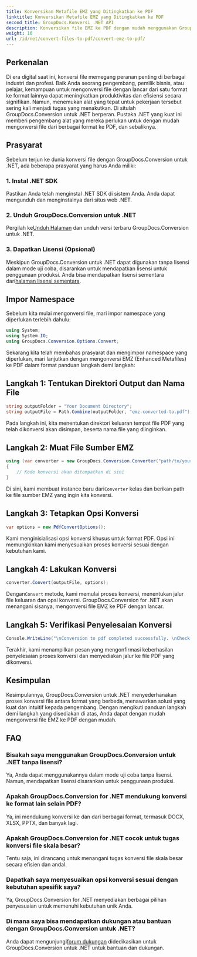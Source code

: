 ```yaml
---
title: Konversikan Metafile EMZ yang Ditingkatkan ke PDF
linktitle: Konversikan Metafile EMZ yang Ditingkatkan ke PDF
second_title: GroupDocs.Konversi .NET API
description: Konversikan file EMZ ke PDF dengan mudah menggunakan GroupDocs.Conversion untuk .NET. Sederhanakan tugas konversi file Anda.
weight: 16
url: /id/net/convert-files-to-pdf/convert-emz-to-pdf/
---
```

## Perkenalan
Di era digital saat ini, konversi file memegang peranan penting di berbagai industri dan profesi. Baik Anda seorang pengembang, pemilik bisnis, atau pelajar, kemampuan untuk mengonversi file dengan lancar dari satu format ke format lainnya dapat meningkatkan produktivitas dan efisiensi secara signifikan. Namun, menemukan alat yang tepat untuk pekerjaan tersebut sering kali menjadi tugas yang menakutkan. Di situlah GroupDocs.Conversion untuk .NET berperan. Pustaka .NET yang kuat ini memberi pengembang alat yang mereka perlukan untuk dengan mudah mengonversi file dari berbagai format ke PDF, dan sebaliknya.
## Prasyarat
Sebelum terjun ke dunia konversi file dengan GroupDocs.Conversion untuk .NET, ada beberapa prasyarat yang harus Anda miliki:
### 1. Instal .NET SDK
Pastikan Anda telah menginstal .NET SDK di sistem Anda. Anda dapat mengunduh dan menginstalnya dari situs web .NET.
### 2. Unduh GroupDocs.Conversion untuk .NET
 Pergilah ke[Unduh Halaman](https://releases.groupdocs.com/conversion/net/) dan unduh versi terbaru GroupDocs.Conversion untuk .NET.
### 3. Dapatkan Lisensi (Opsional)
 Meskipun GroupDocs.Conversion untuk .NET dapat digunakan tanpa lisensi dalam mode uji coba, disarankan untuk mendapatkan lisensi untuk penggunaan produksi. Anda bisa mendapatkan lisensi sementara dari[halaman lisensi sementara](https://purchase.groupdocs.com/temporary-license/).

## Impor Namespace
Sebelum kita mulai mengonversi file, mari impor namespace yang diperlukan terlebih dahulu:
```csharp
using System;
using System.IO;
using GroupDocs.Conversion.Options.Convert;
```
Sekarang kita telah membahas prasyarat dan mengimpor namespace yang diperlukan, mari lanjutkan dengan mengonversi EMZ (Enhanced Metafiles) ke PDF dalam format panduan langkah demi langkah:
## Langkah 1: Tentukan Direktori Output dan Nama File
```csharp
string outputFolder = "Your Document Directory";
string outputFile = Path.Combine(outputFolder, "emz-converted-to.pdf");
```
Pada langkah ini, kita menentukan direktori keluaran tempat file PDF yang telah dikonversi akan disimpan, beserta nama file yang diinginkan.
## Langkah 2: Muat File Sumber EMZ
```csharp
using (var converter = new GroupDocs.Conversion.Converter("path/to/your/emz/file.emz"))
{
    // Kode konversi akan ditempatkan di sini
}
```
 Di sini, kami membuat instance baru dari`Converter` kelas dan berikan path ke file sumber EMZ yang ingin kita konversi.
## Langkah 3: Tetapkan Opsi Konversi
```csharp
var options = new PdfConvertOptions();
```
Kami menginisialisasi opsi konversi khusus untuk format PDF. Opsi ini memungkinkan kami menyesuaikan proses konversi sesuai dengan kebutuhan kami.
## Langkah 4: Lakukan Konversi
```csharp
converter.Convert(outputFile, options);
```
 Dengan`Convert` metode, kami memulai proses konversi, menentukan jalur file keluaran dan opsi konversi. GroupDocs.Conversion for .NET akan menangani sisanya, mengonversi file EMZ ke PDF dengan lancar.
## Langkah 5: Verifikasi Penyelesaian Konversi
```csharp
Console.WriteLine("\nConversion to pdf completed successfully. \nCheck output in {0}", outputFolder);
```
Terakhir, kami menampilkan pesan yang mengonfirmasi keberhasilan penyelesaian proses konversi dan menyediakan jalur ke file PDF yang dikonversi.

## Kesimpulan
Kesimpulannya, GroupDocs.Conversion untuk .NET menyederhanakan proses konversi file antara format yang berbeda, menawarkan solusi yang kuat dan intuitif kepada pengembang. Dengan mengikuti panduan langkah demi langkah yang disediakan di atas, Anda dapat dengan mudah mengonversi file EMZ ke PDF dengan mudah.
## FAQ
### Bisakah saya menggunakan GroupDocs.Conversion untuk .NET tanpa lisensi?
Ya, Anda dapat menggunakannya dalam mode uji coba tanpa lisensi. Namun, mendapatkan lisensi disarankan untuk penggunaan produksi.
### Apakah GroupDocs.Conversion for .NET mendukung konversi ke format lain selain PDF?
Ya, ini mendukung konversi ke dan dari berbagai format, termasuk DOCX, XLSX, PPTX, dan banyak lagi.
### Apakah GroupDocs.Conversion for .NET cocok untuk tugas konversi file skala besar?
Tentu saja, ini dirancang untuk menangani tugas konversi file skala besar secara efisien dan andal.
### Dapatkah saya menyesuaikan opsi konversi sesuai dengan kebutuhan spesifik saya?
Ya, GroupDocs.Conversion for .NET menyediakan berbagai pilihan penyesuaian untuk memenuhi kebutuhan unik Anda.
### Di mana saya bisa mendapatkan dukungan atau bantuan dengan GroupDocs.Conversion untuk .NET?
 Anda dapat mengunjungi[forum dukungan](https://forum.groupdocs.com/c/conversion/11) didedikasikan untuk GroupDocs.Conversion untuk .NET untuk bantuan dan dukungan.